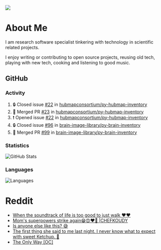 ![](https://komarev.com/ghpvc/?username=icaoberg)

# About Me
I am research software specialist tinkering with technology in scientific related projects.

I enjoy writing or contributing to open source projects, reusing old tech, playing with new tech, cooking and listening to good music.

## GitHub
### Activity
<!--START_SECTION:activity-->
1. 🔒 Closed issue [#22](https://github.com/hubmapconsortium/py-hubmap-inventory/issues/22) in [hubmapconsortium/py-hubmap-inventory](https://github.com/hubmapconsortium/py-hubmap-inventory)
2. 🎉 Merged PR [#23](https://github.com/hubmapconsortium/py-hubmap-inventory/pull/23) in [hubmapconsortium/py-hubmap-inventory](https://github.com/hubmapconsortium/py-hubmap-inventory)
3. ❗ Opened issue [#22](https://github.com/hubmapconsortium/py-hubmap-inventory/issues/22) in [hubmapconsortium/py-hubmap-inventory](https://github.com/hubmapconsortium/py-hubmap-inventory)
4. 🔒 Closed issue [#96](https://github.com/brain-image-library/py-brain-inventory/issues/96) in [brain-image-library/py-brain-inventory](https://github.com/brain-image-library/py-brain-inventory)
5. 🎉 Merged PR [#99](https://github.com/brain-image-library/py-brain-inventory/pull/99) in [brain-image-library/py-brain-inventory](https://github.com/brain-image-library/py-brain-inventory)
<!--END_SECTION:activity-->

### Statistics
![GitHub Stats](https://github-readme-stats.vercel.app/api?username=icaoberg&count_private=true&show_icons=true)

### Languages
![Languages](https://github-readme-stats.vercel.app/api/top-langs/?username=icaoberg&show_icons=true&langs_count=10&hide=HTML,CSS,M)

# Reddit
<!-- BLOG-POST-LIST:START -->
- [When the soundtrack of life is too good to just walk ❤️❤️](https://www.reddit.com/r/u_icaoberg/comments/wp4k9l/when_the_soundtrack_of_life_is_too_good_to_just/)
- [Mom&#39;s superpowers strike again😁😍♥️🙏 |CHEFKOUDY](https://www.reddit.com/r/u_icaoberg/comments/wmxngf/moms_superpowers_strike_again_chefkoudy/)
- [Is anyone else like this? 😅](https://www.reddit.com/r/u_icaoberg/comments/wkq82y/is_anyone_else_like_this/)
- [The first thing she said to me last night. I never know what to expect with sweet Ketchup. 🤣](https://www.reddit.com/r/u_icaoberg/comments/ty1h5z/the_first_thing_she_said_to_me_last_night_i_never/)
- [The Only Way [OC]](https://www.reddit.com/r/u_icaoberg/comments/ty1cfr/the_only_way_oc/)
<!-- BLOG-POST-LIST:END -->
